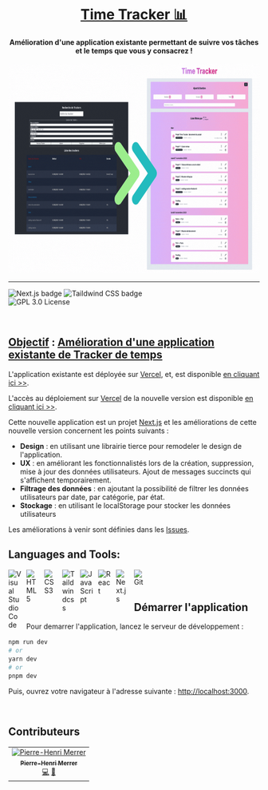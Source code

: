 <div>
  <h1 align="center"><a href="https://time-tracker-phm31.vercel.app/">Time Tracker 📊</a></h1>
  <div align="center">
  <strong>
    Amélioration d'une application existante permettant de suivre vos tâches et le temps que vous y consacrez !
  </strong>
  </div><br />
  <a href="https://time-tracker-phm31.vercel.app/">
    <img 
      alt="Time Tracker"
      src="public/timeTracker.gif" width="1280" height="420"
    />
  </a> 
</div>

<hr />

<!-- prettier-ignore-start -->
![Next.js badge][next-badge] ![Taildwind CSS badge][taildwincss-badge]
<br />![GPL 3.0 License][license-badge] 
<!-- prettier-ignore-end -->

<br />

## <u>Objectif</u> : [Amélioration d'une application existante de Tracker de temps][Tracker de temps]

L'application existante est déployée sur [Vercel][vercel], et, est disponible [en cliquant ici >>][Tracker de temps].

L'accès au déploiement sur [Vercel][vercel] de la nouvelle version est disponible [en cliquant ici >>][Time Tracker].

Cette nouvelle application est un projet [Next.js][next] et les améliorations de cette nouvelle version concernent les points suivants :

- **Design** : en utilisant une librairie tierce pour remodeler le design de l'application.
- **UX** : en améliorant les fonctionnalistés lors de la création, suppression, mise à jour des données utilisateurs. Ajout de messages succincts qui s'affichent temporairement.
- **Filtrage des données** : en ajoutant la possibilité de filtrer les données utilisateurs par date, par catégorie, par état.
- **Stockage** : en utilisant le localStorage pour stocker les données utilisateurs

Les améliorations à venir sont définies dans les [Issues][issues].

## Languages and Tools:

<img align="left" alt="Visual Studio Code" width="26px" src="https://cdn.jsdelivr.net/gh/devicons/devicon/icons/vscode/vscode-original.svg" style="padding-right:10px;" />
<img align="left" alt="HTML5" width="26px" src="https://cdn.jsdelivr.net/gh/devicons/devicon/icons/html5/html5-original.svg" style="padding-right:10px;" />
<img align="left" alt="CSS3" width="26px" src="https://cdn.jsdelivr.net/gh/devicons/devicon/icons/css3/css3-original.svg" style="padding-right:10px;" />
<img align="left" alt="Taildwindcss" width="26px" src="https://cdn.jsdelivr.net/gh/devicons/devicon/icons/tailwindcss/tailwindcss-plain.svg" style="padding-right:10px;" />
<img align="left" alt="JavaScript" width="26px" src="https://cdn.jsdelivr.net/gh/devicons/devicon/icons/javascript/javascript-original.svg" style="padding-right:10px;" />
<img align="left" alt="React" width="26px" src="https://cdn.jsdelivr.net/gh/devicons/devicon/icons/react/react-original.svg" style="padding-right:10px;" />
<img align="left" alt="Next.js" width="26px" src="https://cdn.jsdelivr.net/gh/devicons/devicon/icons/nextjs/nextjs-original.svg" style="padding-right:10px;" />
<img align="left" alt="Git" width="26px" src="https://cdn.jsdelivr.net/gh/devicons/devicon/icons/git/git-original.svg" style="padding-right:10px;" />
<br />
<br />

## Démarrer l'application

Pour demarrer l'application, lancez le serveur de développement :

```bash
npm run dev
# or
yarn dev
# or
pnpm dev
```

Puis, ouvrez votre navigateur à l'adresse suivante : [http://localhost:3000][server local].

<br />

## Contributeurs

<table>
  <tr>
    <td align="center"><a href="https://ph-merrer.fr/" target="_blank"><img src="https://avatars.githubusercontent.com/u/37657993" width="80px;" alt="Pierre-Henri Merrer"/><br /><sub><b>Pierre-Henri Merrer</b></sub></a><br /><a href="https://github.com/Choukro/time-tracker" target="_blank" title="Code">💻</a> <a href="#objectif--amélioration-dune-application-existante" title="Documentation">📖</a>
  </tr>
  
</table>

<!-- prettier-ignore-start -->
[npm]: https://www.npmjs.com/
[next]: https://nextjs.org/docs/
[git]: https://git-scm.com/
[react-badge]: https://img.shields.io/badge/react-%2320232a.svg?style=for-the-badge&logo=react&logoColor=%2361DAFB
[taildwincss-badge]: https://img.shields.io/badge/tailwindcss-%2338B2AC.svg?style=for-the-badge&logo=tailwind-css&logoColor=white
[next-badge]: https://img.shields.io/badge/Next-black?style=for-the-badge&logo=next.js&logoColor=white
[license-badge]: https://img.shields.io/badge/license-GPL%2030%20License-blue.svg?style=flat-square
[vercel]: https://vercel.com/
[issues]: https://github.com/Choukro/time-tracker/issues/?target=_blank
[server local]:http://localhost:3000/
[Tracker de temps]:https://time-tracker-react-mastery-phm31.vercel.app/
[Time Tracker]:https://time-tracker-phm31.vercel.app/
<!-- prettier-ignore-end -->
